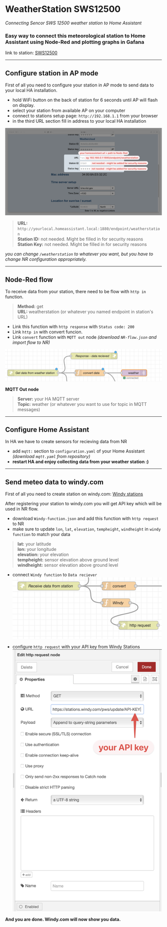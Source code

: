 # WeatherStation SWS12500
   *Connecting Sencor SWS 12500 weather station to Home Assistant*

 ### Easy way to connect this meteorological station to Home Assistant using Node-Red and plotting graphs in Gafana
   link to station: [SWS12500](https://www.sencor.cz/profesionalni-meteorologicka-stanice/sws-12500)
 ***  
   
   ## **Configure station in AP mode**

  First of all you need to configure your station in AP mode to send data to your local HA installation.
* hold WiFi button on the back of station for 6 seconds until AP will flash on display.
* select your station from available AP on your computer
* connect to stations setup page: `http://192.168.1.1` from your browser
* in the third URL section fill in address to your local HA installation

![APScreen](/README/weatherstationAP.png?raw=true)
  
   > **URL:**         `http://yourlocal.homeassistant.local:1880/endpoint/weatherstation`  
   > **Station ID:**  not needed. Might be filled in for security reasons  
   > **Station Key:** not needed. Might be filled in for security reasons

*you can change `/weatherstation` to whatever you want, but you have to change NR configuration appropriately.*  

---
## **Node-Red flow**  
To receive data from your station, there need to be flow with `http in` function.  

> **Method:**  get  
> **URL:** weatherstation (or whatever you named endpoint in station's URL)
    
* Link this function with `http response` with `Status code: 200`  
* Link `http in` with convert funcion.
* Link `convert` function with `MQTT out` node  *(download `NR-flow.json` and import flow to NR)*

![MQTTout](/README/NRflow.png?raw=true)

**MQTT Out node**  
> **Server:** your HA MQTT server  
> **Topic:** weather (or whatever you want to use for topic in MQTT messages)  


---
## **Configure Home Assistant**
In HA we have to create sensors for recieving data from NR  
* add `mqtt:` section to `configuration.yaml` of your Home Assistant *(download `mqtt.yaml` from repository)*
* **restart HA and enjoy collecting data from your weather station :)**  
  
      
---
## **Send meteo data to windy.com**
First of all you need to create station on windy.com: [Windy stations](https://stations.windy.com)

After registering your station to windy.com you will get API key which will be used in NR flow. 
* download `Windy-function.json` and add this function with `http request` to NR
* make sure to update `lon`, `lat`, `elevation`, `tempheight`, `windheight` in `windy function` to match your data
> **lat:** your latitude  
> **lon:** your longitude  
> **elevation:** your elevation  
> **tempheight:** sensor elevation above ground level  
> **windheight:** sensor elevation above ground level   

* connect `Windy function` to `Data reciever` 
![WindyFlow](/README/windy.png) 

* configure `http request` with your API key from Windy Stations
![APIKEY](/README/windyAPIKey.png)

**And you are done. Windy.com will now show you data.**
